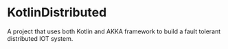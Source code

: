 # KotlinDistributed
A project that uses both Kotlin and AKKA framework to build a fault tolerant distributed IOT system. 
